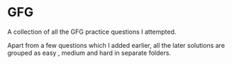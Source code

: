 # GFG

A collection of all the GFG practice questions I attempted.

Apart from a few questions which I added earlier, all the later solutions are grouped as easy , medium and hard in separate folders.
